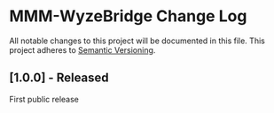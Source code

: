 # MMM-WyzeBridge Change Log
All notable changes to this project will be documented in this file.
This project adheres to [Semantic Versioning](http://semver.org/).


## [1.0.0] - Released

First public release

